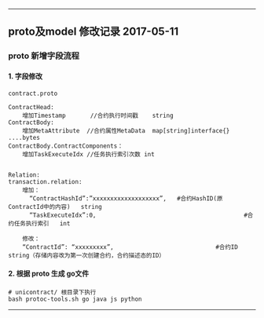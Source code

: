 
-----------------------------------
proto及model 修改记录 2017-05-11
-----------------------------------
### proto 新增字段流程
#### 1. 字段修改
```
contract.proto

ContractHead:
    增加Timestamp       //合约执行时间戳    string
ContractBody:
    增加MetaAttribute  //合约属性MetaData  map[string]interface{} ....bytes
ContractBody.ContractComponents：
    增加TaskExecuteIdx //任务执行索引次数 int


Relation:
transaction.relation:
    增加：
      “ContractHashId”:”xxxxxxxxxxxxxxxxxxx”,   #合约HashID(原ContractId中的内容)   string
      “TaskExecuteIdx”:0,                                          #合约任务执行索引   int

    修改：
    “ContractId”: “xxxxxxxxx”,                             #合约ID string（存储内容改为第一次创建合约，合约描述态的ID）
```
#### 2. 根据 proto 生成 go文件
```
# unicontract/ 根目录下执行
bash protoc-tools.sh go java js python
```
--------------------------------------